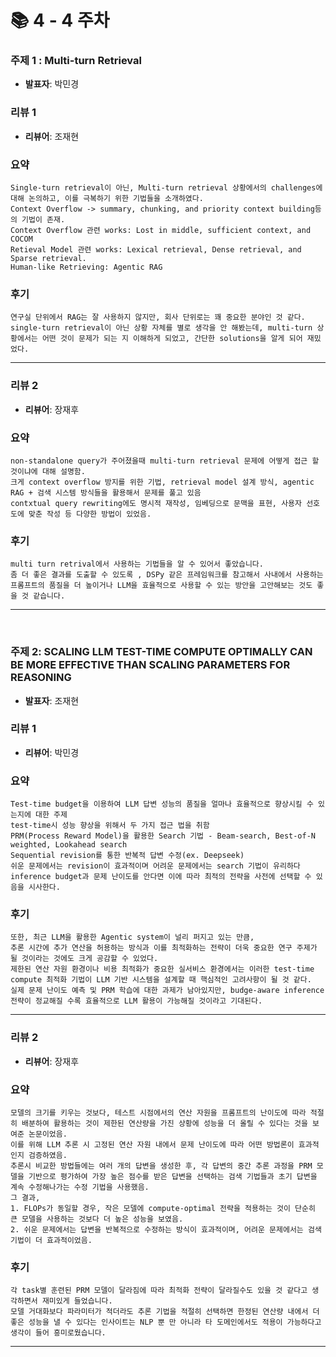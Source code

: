 # 📚 4 - 4 주차

### 주제 1 : Multi-turn Retrieval
- **발표자**: 박민경

### 리뷰 1
- **리뷰어**: 조재현

### 요약
```
Single-turn retrieval이 아닌, Multi-turn retrieval 상황에서의 challenges에 대해 논의하고, 이를 극복하기 위한 기법들을 소개하였다.
Context Overflow -> summary, chunking, and priority context building등의 기법이 존재.
Context Overflow 관련 works: Lost in middle, sufficient context, and COCOM
Retieval Model 관련 works: Lexical retrieval, Dense retrieval, and Sparse retrieval.
Human-like Retrieving: Agentic RAG
```

### 후기
```
연구실 단위에서 RAG는 잘 사용하지 않지만, 회사 단위로는 꽤 중요한 분야인 것 같다.
single-turn retrieval이 아닌 상황 자체를 별로 생각을 안 해봤는데, multi-turn 상황에서는 어떤 것이 문제가 되는 지 이해하게 되었고, 간단한 solutions을 알게 되어 재밌었다.
```

---

### 리뷰 2
- **리뷰어**: 장재후

### 요약
```
non-standalone query가 주어졌을때 multi-turn retrieval 문제에 어떻게 접근 할것이냐에 대해 설명함.
크게 context overflow 방지를 위한 기법, retrieval model 설계 방식, agentic RAG + 검색 시스템 방식들을 활용해서 문제를 풀고 있음 
contxtual query rewriting에도 명시적 재작성, 임베딩으로 문맥을 표현, 사용자 선호도에 맞춘 작성 등 다양한 방법이 있었음.
```

### 후기
```
multi turn retrival에서 사용하는 기법들을 알 수 있어서 좋았습니다.
좀 더 좋은 결과를 도출할 수 있도록 , DSPy 같은 프레임워크를 참고해서 사내에서 사용하는 프롬프트의 품질을 더 높이거나 LLM을 효율적으로 사용할 수 있는 방안을 고안해보는 것도 좋을 것 같습니다.
```
---

<br>

### 주제 2: SCALING LLM TEST-TIME COMPUTE OPTIMALLY CAN BE MORE EFFECTIVE THAN SCALING PARAMETERS FOR REASONING
- **발표자**: 조재현

### 리뷰 1
- **리뷰어**: 박민경

### 요약
```
Test-time budget을 이용하여 LLM 답변 성능의 품질을 얼마나 효율적으로 향상시킬 수 있는지에 대한 주제
test-time시 성능 향상을 위해서 두 가지 접근 법을 취함
PRM(Process Reward Model)을 활용한 Search 기법 - Beam-search, Best-of-N weighted, Lookahead search
Sequential revision를 통한 반복적 답변 수정(ex. Deepseek)
쉬운 문제에서는 revision이 효과적이며 어려운 문제에서는 search 기법이 유리하다
inference budget과 문제 난이도를 안다면 이에 따라 최적의 전략을 사전에 선택할 수 있음을 시사한다.
```

### 후기
```
또한, 최근 LLM을 활용한 Agentic system이 널리 퍼지고 있는 만큼,
추론 시간에 추가 연산을 허용하는 방식과 이를 최적화하는 전략이 더욱 중요한 연구 주제가 될 것이라는 것에도 크게 공감할 수 있었다.
제한된 연산 자원 환경이나 비용 최적화가 중요한 실서비스 환경에서는 이러한 test-time compute 최적화 기법이 LLM 기반 시스템을 설계할 때 핵심적인 고려사항이 될 것 같다.
실제 문제 난이도 예측 및 PRM 학습에 대한 과제가 남아있지만, budge-aware inference 전략이 정교해질 수록 효율적으로 LLM 활용이 가능해질 것이라고 기대된다.
```

---

### 리뷰 2
- **리뷰어**: 장재후

### 요약
```
모델의 크기를 키우는 것보다, 테스트 시점에서의 연산 자원을 프롬프트의 난이도에 따라 적절히 배분하여 활용하는 것이 제한된 연산량을 가진 상황에 성능을 더 올릴 수 있다는 것을 보여준 논문이었음.
이를 위해 LLM 추론 시 고정된 연산 자원 내에서 문제 난이도에 따라 어떤 방법론이 효과적인지 검증하였음.
추론시 비교한 방법들에는 여러 개의 답변을 생성한 후, 각 답변의 중간 추론 과정을 PRM 모델을 기반으로 평가하여 가장 높은 점수를 받은 답변을 선택하는 검색 기법들과 초기 답변을 계속 수정해나가는 수정 기법을 사용했음.
그 결과,
1. FLOPs가 동일할 경우, 작은 모델에 compute-optimal 전략을 적용하는 것이 단순히 큰 모델을 사용하는 것보다 더 높은 성능을 보였음.
2. 쉬운 문제에서는 답변을 반복적으로 수정하는 방식이 효과적이며, 어려운 문제에서는 검색 기법이 더 효과적이었음.
```

### 후기
```
각 task별 훈련된 PRM 모델이 달라짐에 따라 최적화 전략이 달라질수도 있을 것 같다고 생각하면서 재미있게 들었습니다.
모델 거대화보다 파라미터가 적더라도 추론 기법을 적절히 선택하면 한정된 연산량 내에서 더 좋은 성능을 낼 수 있다는 인사이트는 NLP 뿐 만 아니라 타 도메인에서도 적용이 가능하다고 생각이 들어 흥미로웠습니다.
```
---

